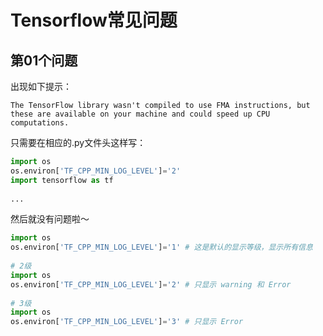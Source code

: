 # Tensorflow常见问题 #

## 第01个问题 ##


出现如下提示：

	The TensorFlow library wasn't compiled to use FMA instructions, but these are available on your machine and could speed up CPU computations.

只需要在相应的.py文件头这样写：

```python
import os  
os.environ['TF_CPP_MIN_LOG_LEVEL']='2'  
import tensorflow as tf  
  
...  
```

然后就没有问题啦～

```python
import os  
os.environ['TF_CPP_MIN_LOG_LEVEL']='1' # 这是默认的显示等级，显示所有信息  
  
# 2级  
import os  
os.environ['TF_CPP_MIN_LOG_LEVEL']='2' # 只显示 warning 和 Error  
  
# 3级  
import os  
os.environ['TF_CPP_MIN_LOG_LEVEL']='3' # 只显示 Error 
```

